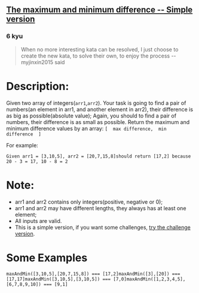 <h2><a href=https://www.codewars.com/kata/583c5469977933319f000403/train/javascript target="_blank">The maximum and minimum difference -- Simple version</a></h2><h3>6 kyu</h3><blockquote><p>When no more interesting kata can be resolved, I just choose to create the new kata, to solve their own, to enjoy the process  --myjinxin2015 said</p></blockquote><h1 id="description">Description:</h1><p> Given two array of integers(<code>arr1</code>,<code>arr2</code>). Your task is going to find a pair of numbers(an element in arr1, and another element in arr2), their difference is as big as possible(absolute value); Again, you should to find a pair of numbers, their difference is as small as possible. Return the maximum and minimum difference values by an array: <code>[  max difference,  min difference  ]</code></p><p> For example:</p><pre><code>Given arr1 = [3,10,5], arr2 = [20,7,15,8]should return [17,2] because 20 - 3 = 17, 10 - 8 = 2</code></pre><h1 id="note">Note:</h1><ul><li>arr1 and arr2 contains only integers(positive, negative or 0);</li><li>arr1 and arr2 may have different lengths, they always has at least one element;</li><li>All inputs are valid.</li><li>This is a simple version, if you want some challenges, <a href="https://www.codewars.com/kata/583c592928a0c0449d000099" data-turbolinks="false" target="_blank">try the challenge version</a>.</li></ul><h1 id="some-examples">Some Examples</h1><pre><code>maxAndMin([3,10,5],[20,7,15,8]) === [17,2]maxAndMin([3],[20]) === [17,17]maxAndMin([3,10,5],[3,10,5]) === [7,0]maxAndMin([1,2,3,4,5],[6,7,8,9,10]) === [9,1]</code></pre>